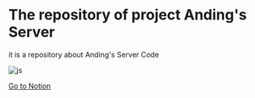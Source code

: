 # The repository of project Anding's Server

it is a repository about Anding's Server Code

![js](https://img.shields.io/badge/GitHub-100000?style=for-the-badge&logo=github&logoColor=white)

[Go to Notion](https://www.notion.so/4f219c96e8f0460c92c17c21733dbcf1?pvs=4)
